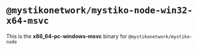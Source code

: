# `@mystikonetwork/mystiko-node-win32-x64-msvc`

This is the **x86_64-pc-windows-msvc** binary for `@mystikonetwork/mystiko-node`
